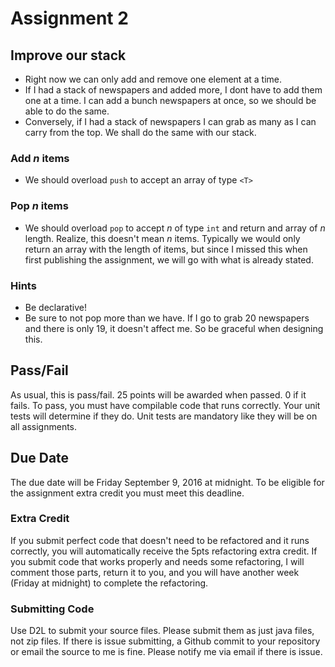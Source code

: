 # Assignment 2

## Improve our stack
* Right now we can only add and remove one element at a time.
* If I had a stack of newspapers and added more, I dont have to add them one at a time. I can add a bunch newspapers at once, so we should be able to do the same.
* Conversely, if I had a stack of newspapers I can grab as many as I can carry from the top. We shall do the same with our stack.


### Add *n* items
* We should overload `push` to accept an array of type `<T>`

### Pop *n* items
* We should overload `pop` to accept *n* of type `int` and return and array of *n* length. Realize, this doesn't mean *n* items. Typically we would only return an array with the length of items, but since I missed this when first publishing the assignment, we will go with what is already stated.

### Hints
* Be declarative!
* Be sure to not pop more than we have. If I go to grab 20 newspapers and there is only 19, it doesn't affect me. So be graceful when designing this.

## Pass/Fail
As usual, this is pass/fail. 25 points will be awarded when passed. 0 if it fails. To pass, you must have compilable code that runs correctly. Your unit tests will determine if they do. Unit tests are mandatory like they will be on all assignments.

## Due Date
The due date will be Friday September 9, 2016 at midnight. To be eligible for the assignment extra credit you must meet this deadline.

### Extra Credit
If you submit perfect code that doesn't need to be refactored and it runs correctly, you will automatically receive the 5pts refactoring extra credit. If you submit code that works properly and needs some refactoring, I will comment those parts, return it to you, and you will have another week (Friday at midnight) to complete the refactoring.

### Submitting Code
Use D2L to submit your source files. Please submit them as just java files, not zip files. If there is issue submitting, a Github commit to your repository or email the source to me is fine. Please notify me via email if there is issue.
